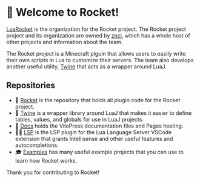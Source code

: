 # 🚀 Welcome to Rocket!

[LuaRocket](https://github.com/LuaRocket) is the organization for the Rocket project. The Rocket project project and its organization are owned by [znci](https://github.com/znci), which has a whole host of other projects and information about the team.

The Rocket project is a Minecraft plguin that allows users to easily write their own scripts in Lua to customize their servers. The team also develops another useful utility, [Twine](https://github.com/LuaRocket/twine) that acts as a wrapper around LuaJ.

## Repositories
- 🚀 [Rocket](https://github.com/LuaRocket/rocket) is the repository that holds all plugin code for the Rocket project.
- 🧵 [Twine](https://github.com/LuaRocket/twine) is a wrapper library around LuaJ that makes it easier to define tables, values, and globals for use in LuaJ projects.
- 📘 [Docs](https://github.com/LuaRocket/docs) holds the VitePress documentation files and Pages hosting.
- 🧑‍💻 [LSP](https://github.com/LuaRocket/lsp) is the LSP plugin for the Lua Language Server VSCode extension that grants Intellisense and other useful features and autocompletions.
- 🎓 [Examples](https://github.com/LuaRocket/examples) has many useful example projects that you can use to learn how Rocket works.

Thank you for contributing to Rocket!
